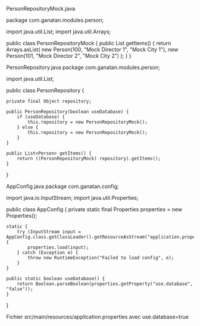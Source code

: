 PersonRepositoryMock.java

package com.ganatan.modules.person;

import java.util.List;
import java.util.Arrays;

public class PersonRepositoryMock {
    public List<Person> getItems() {
        return Arrays.asList(
            new Person(100, "Mock Director 1", "Mock City 1"),
            new Person(101, "Mock Director 2", "Mock City 2")
        );
    }
}

PersonRepository.java
package com.ganatan.modules.person;

import java.util.List;

public class PersonRepository {

    private final Object repository;

    public PersonRepository(boolean useDatabase) {
        if (useDatabase) {
            this.repository = new PersonRepositoryMock();
        } else {
            this.repository = new PersonRepositoryMock();
        }
    }

    public List<Person> getItems() {
        return ((PersonRepositoryMock) repository).getItems();
    }
}

AppConfig.java
package com.ganatan.config;

import java.io.InputStream;
import java.util.Properties;

public class AppConfig {
    private static final Properties properties = new Properties();
    
    static {
        try (InputStream input = AppConfig.class.getClassLoader().getResourceAsStream("application.properties")) {
            properties.load(input);
        } catch (Exception e) {
            throw new RuntimeException("Failed to load config", e);
        }
    }

    public static boolean useDatabase() {
        return Boolean.parseBoolean(properties.getProperty("use.database", "false"));
    }
}


Fichier
src/main/resources/application.properties
avec
use.database=true